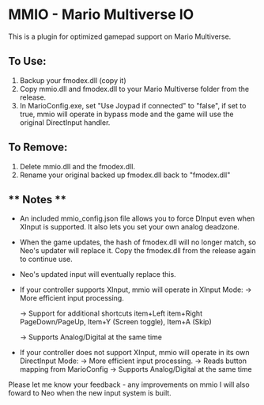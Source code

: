 # MMIO - Mario Multiverse IO

This is a plugin for optimized gamepad support on Mario Multiverse.

## To Use:
1. Backup your fmodex.dll (copy it)
2. Copy mmio.dll and fmodex.dll to your Mario Multiverse folder from the release.
3. In MarioConfig.exe, set "Use Joypad if connected" to "false", if set to true, mmio will operate in bypass mode and the game will use the original DirectInput handler.

## To Remove:
1. Delete mmio.dll and the fmodex.dll.
2. Rename your original backed up fmodex.dll back to "fmodex.dll"


## ** Notes **

- An included mmio_config.json file allows you to force DInput even when XInput is supported. It also lets you set your own analog deadzone.


- When the game updates, the hash of fmodex.dll will no longer match, so Neo's updater will replace it. Copy the fmodex.dll from the release again to continue use.

- Neo's updated input will eventually replace this.

- If your controller supports XInput, mmio will operate in XInput Mode:
	-> More efficient input processing.
	
	-> Support for additional shortcuts item+Left item+Right PageDown/PageUp, Item+Y (Screen toggle), Item+A (Skip)
	
	-> Supports Analog/Digital at the same time
	
	
- If your controller does not support XInput, mmio will operate in its own DirectInput Mode:
	-> More efficient input processing.
	-> Reads button mapping from MarioConfig
	-> Supports Analog/Digital at the same time

Please let me know your feedback - any improvements on mmio I will also foward to Neo when the new input system is built.
